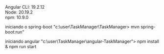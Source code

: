 Angular CLI: 19.2.12  
Node: 20.19.2  
npm: 10.9.0  

iniciando o spring-boot 
"c:\user\TaskManager\TaskManager>  mvn spring-boot:run"

iniciando angular
"c:\user\TaskManager\angular-TaskManager">  npm install  &  npm run start
